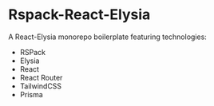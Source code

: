 # Rspack-React-Elysia

A React-Elysia monorepo boilerplate featuring technologies:

- RSPack
- Elysia
- React
- React Router
- TailwindCSS
- Prisma